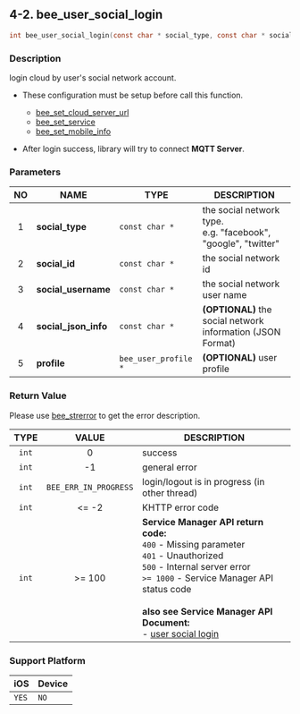 ## 4-2. bee_user_social_login

```c
int bee_user_social_login(const char * social_type, const char * social_id, const char * social_username, const char * social_json_info, bee_user_profile * profile);
```

### Description

login cloud by user's social network account.

* These configuration must be setup before call this function.
    * [bee_set_cloud_server_url](../02_Configuration/2.1_bee_set_cloud_server_url.md)
    * [bee_set_service](../02_Configuration/2.2_bee_set_service.md)
    * [bee_set_mobile_info](../02_Configuration/2.3_bee_set_mobile_info.md)

* After login success, library will try to connect **MQTT Server**.

### Parameters

| NO | NAME | TYPE | DESCRIPTION |
| :--: | -- | -- | -- |
| 1 | **social_type** | `const char *` | the social network type.<br> e.g. "facebook", "google", "twitter" |
| 2 | **social_id** | `const char *` | the social network id |
| 3 | **social_username** | `const char *` | the social network user name |
| 4 | **social_json_info** | `const char *` | **(OPTIONAL)** the social network information (JSON Format) |
| 5 | **profile** | `bee_user_profile *` | **(OPTIONAL)** user profile |

### Return Value

Please use [bee_strerror](../03_Information/3.5_bee_strerror.md) to get the error description.

| TYPE | VALUE | DESCRIPTION |
| :--: | :--: | -- |
| `int` | 0 | success |
| `int` | -1 | general error |
| `int` | `BEE_ERR_IN_PROGRESS` | login/logout is in progress (in other thread) |
| `int` | <= -2 | KHTTP error code |
| `int` | >= 100 | **Service Manager API return code:**<br> `400` - Missing parameter<br> `401` - Unauthorized<br> `500` - Internal server error<br> `>= 1000` - Service Manager API status code <br><br> **also see Service Manager API Document:**<br> - [user social login](https://docs.google.com/document/d/1O0_ItXjhFbenkJ17cLVSuKn3XTPHUun-q7B4dGVB9iE/edit#heading=h.c7ri6ex9q0vr) |

### Support Platform

| iOS | Device |
| -- | -- |
| `YES` | `NO` |
